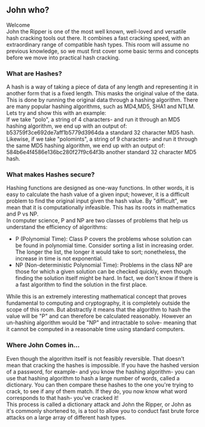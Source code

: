 ## John who?
Welcome  
John the Ripper is one of the most well known, well-loved and versatile hash cracking tools out there. It combines a fast cracking speed, with an extraordinary range of compatible hash types. This room will assume no previous knowledge, so we must first cover some basic terms and concepts before we move into practical hash cracking.
### What are Hashes?
A hash is a way of taking a piece of data of any length and  representing it in another form that is a fixed length. This masks the original value of the data. This is done by running the original data through a hashing algorithm. There are many popular hashing algorithms, such as MD4,MD5, SHA1 and NTLM. Lets try and show this with an example:  
If we take "polo", a string of 4 characters- and run it through an MD5 hashing algorithm, we end up with an output of: b53759f3ce692de7aff1b5779d3964da a standard 32 character MD5 hash.  
Likewise, if we take "polomints", a string of 9 characters- and run it through the same MD5 hashing algorithm, we end up with an output of: 584b6e4f4586e136bc280f27f9c64f3b another standard 32 character MD5 hash.

### What makes Hashes secure?
Hashing functions are designed as one-way functions. In other words, it is easy to calculate the hash value of a given input; however, it is a difficult problem to find the original input given the hash value. By "difficult", we mean that it is computationally infeasible. This has its roots in mathematics and P vs NP.  
In computer science, P and NP are two classes of problems that help us understand the efficiency of algorithms:  
- P (Polynomial Time): Class P covers the problems whose solution can be found in polynomial time. Consider sorting a list in increasing order. The longer the list, the longer it would take to sort; nonetheless, the increase in time is not exponential.  
- NP (Non-deterministic Polynomial Time): Problems in the class NP are those for which a given solution can be checked quickly, even though finding the solution itself might be hard. In fact, we don't know if there is a fast algorithm to find the solution in the first place.

While this is an extremely interesting mathematical concept that proves fundamental to computing and cryptography, it is completely outside the scope of this room. But abstractly it means that the algorithm to hash the value will be "P" and can therefore be calculated reasonably. However an un-hashing algorithm would be "NP" and intractable to solve- meaning that it cannot be computed in a reasonable time using standard computers.

### Where John Comes in...
Even though the algorithm itself is not feasibly reversible. That doesn't mean that cracking the hashes is impossible. If you have the hashed version of a password, for example- and you know the hashing algorithm- you can use that hashing algorithm to hash a large number of words, called a dictionary. You can then compare these hashes to the one you're trying to crack, to see if any of them match. If they do, you now know what word corresponds to that hash- you've cracked it!  
This process is called a dictionary attack and John the Ripper, or John as it's commonly shortened to, is a tool to allow you to conduct fast brute force attacks on a large array of different hash types.


###
